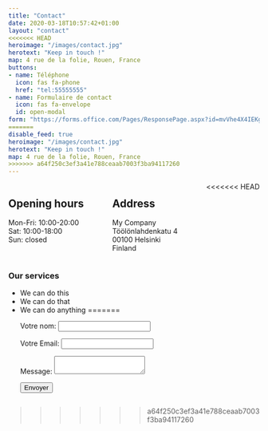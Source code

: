 ```yaml
---
title: "Contact"
date: 2020-03-18T10:57:42+01:00
layout: "contact"
<<<<<<< HEAD
heroimage: "/images/contact.jpg"
herotext: "Keep in touch !"
map: 4 rue de la folie, Rouen, France
buttons:
- name: Téléphone
  icon: fas fa-phone
  href: "tel:55555555"
- name: Formulaire de contact
  icon: fas fa-envelope
  id: open-modal
form: "https://forms.office.com/Pages/ResponsePage.aspx?id=mvVhe4X4IEKgK4V51PL4v-8H4BRoO1pEsNnkzVJrZtdUMktRTDNPQTFVOEpIU0ZKVkVPME4xNElQVy4u"
=======
disable_feed: true
heroimage: "/images/contact.jpg"
herotext: "Keep in touch !"
map: 4 rue de la folie, Rouen, France
>>>>>>> a64f250c3ef3a41e788ceaab7003f3ba94117260
---
```


<div class="columns is-multiline is-mobile">
    <div class="column">
        <h2 class="title is-4">Opening hours</h2>
        <p>Mon-Fri: 10:00-20:00<br>
        Sat: 10:00-18:00<br>
        Sun: closed</p>
    </div>
    <div class="column">
        <h2 class="title is-4">Address</h2>
        <p>My Company <br>Töölönlahdenkatu 4 <br>00100 Helsinki<br>Finland</p>
    </div>
<<<<<<< HEAD
</div>

### Our services
- We can do this
- We can do that
- We can do anything
=======
    <div class="column">
    <form name="contact" method="POST" netlify data-netlify-recaptcha="true">
  <p>
    <label>Votre nom: <input type="text" name="name" /></label>   
  </p>
  <p>
    <label>Votre Email: <input type="email" name="email" /></label>
  </p>
  <p>
    <label>Message: <textarea name="message"></textarea></label>
  </p>
  <div data-netlify-recaptcha="true"></div>
  <p>
    <button type="submit">Envoyer</button>
  </p>
</form></div>
</div>




>>>>>>> a64f250c3ef3a41e788ceaab7003f3ba94117260
